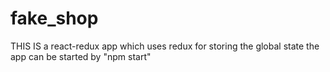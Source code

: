 # fake_shop

THIS IS a react-redux app which uses redux for storing the global state
the app can be started by "npm start"
